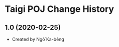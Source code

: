 Taigi POJ Change History
====================

1.0 (2020-02-25)
----------------
* Created by Ngô͘ Ka-bêng
